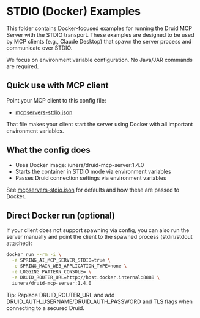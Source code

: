 # STDIO (Docker) Examples

This folder contains Docker-focused examples for running the Druid MCP Server with the STDIO transport. These examples are designed to be used by MCP clients (e.g., Claude Desktop) that spawn the server process and communicate over STDIO.

We focus on environment variable configuration. No Java/JAR commands are required.

## Quick use with MCP client

Point your MCP client to this config file:
- [mcpservers-stdio.json](mcpservers-stdio.json)

That file makes your client start the server using Docker with all important environment variables.

## What the config does

- Uses Docker image: iunera/druid-mcp-server:1.4.0
- Starts the container in STDIO mode via environment variables
- Passes Druid connection settings via environment variables

See [mcpservers-stdio.json](mcpservers-stdio.json) for defaults and how these are passed to Docker.

## Direct Docker run (optional)
If your client does not support spawning via config, you can also run the server manually and point the client to the spawned process (stdin/stdout attached):

```bash
docker run --rm -i \
  -e SPRING_AI_MCP_SERVER_STDIO=true \
  -e SPRING_MAIN_WEB_APPLICATION_TYPE=none \
  -e LOGGING_PATTERN_CONSOLE= \
  -e DRUID_ROUTER_URL=http://host.docker.internal:8888 \
  iunera/druid-mcp-server:1.4.0
```

Tip: Replace DRUID_ROUTER_URL and add DRUID_AUTH_USERNAME/DRUID_AUTH_PASSWORD and TLS flags when connecting to a secured Druid.
